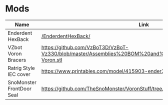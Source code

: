 # Mods



Name                      | Link
------------------------- | -------------
Enderdent HexBack         | [/EnderdentHexBack/](./EnderdentHexBack)
VZbot Voron Bracers       | https://github.com/VzBoT3D/VzBoT-Vz330/blob/master/Assemblies%20BOM%20and%20STL/Frame/STLs/Frame_Brace-Voron.stl
Ratrig Style IEC cover    | https://www.printables.com/model/415903-ender3-switchwire-iec-cover
SnoMonster FrontDoor Seal | https://github.com/TheSnoMonster/VoronStuff/tree/main/Front%20Door%20Seal
